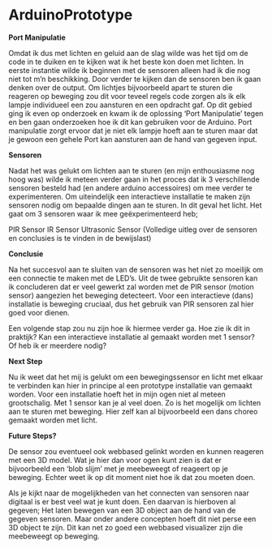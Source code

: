 # ArduinoPrototype

<b>Port Manipulatie</b>

Omdat ik dus met lichten en geluid aan de slag wilde was het tijd om de code in te duiken en te kijken wat ik het beste kon doen met lichten. In eerste instantie wilde ik beginnen met de sensoren alleen had ik die nog niet tot m’n beschikking. Door verder te kijken dan de sensoren ben ik gaan denken over de output. Om lichtjes bijvoorbeeld apart te sturen die reageren op beweging zou dit voor teveel regels code zorgen als ik elk lampje individueel een zou aansturen en een opdracht gaf. Op dit gebied ging ik even op onderzoek en kwam ik de oplossing ‘Port Manipulatie’ tegen en ben gaan onderzoeken hoe ik dit kan gebruiken voor de Arduino. Port manipulatie zorgt ervoor dat je niet elk lampje hoeft aan te sturen maar dat je gewoon een gehele Port kan aansturen aan de hand van gegeven input.

<b>Sensoren</b>

Nadat het was gelukt om lichten aan te sturen (en mijn enthousiasme nog hoog was) wilde ik meteen verder gaan in het proces dat ik 3 verschillende sensoren besteld had (en andere arduino accessoires) om mee verder te experimenteren. Om uiteindelijk een interactieve installatie te maken zijn sensoren nodig om bepaalde dingen aan te sturen. In dit geval het licht. Het gaat om 3 sensoren waar ik mee geëxperimenteerd heb;

PIR Sensor
IR Sensor
Ultrasonic Sensor 
(Volledige uitleg over de sensoren en conclusies is te vinden in de bewijslast)

<b>Conclusie</b>

Na het succesvol aan te sluiten van de sensoren was het niet zo moeilijk om een connectie te maken met de LED’s. Uit de twee gebruikte sensoren kan ik concluderen dat er veel gewerkt zal worden met de PIR sensor (motion sensor) aangezien het beweging detecteert. Voor een interactieve (dans) installatie is beweging cruciaal, dus het gebruik van PIR sensoren zal hier goed voor dienen.

Een volgende stap zou nu zijn hoe ik hiermee verder ga. Hoe zie ik dit in praktijk? Kan een interactieve installatie al gemaakt worden met 1 sensor? Of heb ik er meerdere nodig?

<b>Next Step</b>

Nu ik weet dat het mij is gelukt om een bewegingssensor en licht met elkaar te verbinden kan hier in principe al een prototype installatie van gemaakt worden. Voor een installatie hoeft het in mijn ogen niet al meteen grootschalig. Met 1 sensor kan je al veel doen. Zo is het mogelijk om lichten aan te sturen met beweging. Hier zelf kan al bijvoorbeeld een dans choreo gemaakt worden met licht.

<b>Future Steps?</b>

De sensor zou eventueel ook webbased gelinkt worden en kunnen reageren met een 3D model. Wat je hier dan voor ogen kunt zien is dat er bijvoorbeeld een ‘blob slijm’ met je meebeweegt of reageert op je beweging. Echter weet ik op dit moment niet hoe ik dat zou moeten doen.

Als je kijkt naar de mogelijkheden van het connecten van sensoren naar digitaal is er best veel wat je kunt doen. Een daarvan is hierboven al gegeven; Het laten bewegen van een 3D object aan de hand van de gegeven sensoren. Maar onder andere concepten hoeft dit niet perse een 3D object te zijn. Dit kan net zo goed een webbased visualizer zijn die meebeweegt op beweging.
